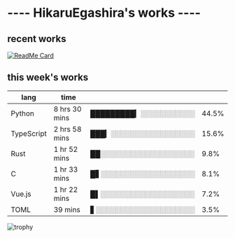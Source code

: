 # ---- HikaruEgashira's works ----

## recent works

[![ReadMe Card](https://github-readme-stats.vercel.app/api/pin/?username=twin-te&repo=twinte-front)](https://github.com/twin-te/twinte-front)

## this week's works

| lang        | time           |                       |        |
| ----------- | -------------- | --------------------- | ------ |
| Python      | 8 hrs 30 mins  | █████████▎░░░░░░░░░░░ |  44.5% |
| TypeScript  | 2 hrs 58 mins  | ███▎░░░░░░░░░░░░░░░░░ |  15.6% |
| Rust        | 1 hr 52 mins   | ██░░░░░░░░░░░░░░░░░░░ |   9.8% |
| C           | 1 hr 33 mins   | █▋░░░░░░░░░░░░░░░░░░░ |   8.1% |
| Vue.js      | 1 hr 22 mins   | █▌░░░░░░░░░░░░░░░░░░░ |   7.2% |
| TOML        | 39 mins        | ▋░░░░░░░░░░░░░░░░░░░░ |   3.5% |

![trophy](https://github-profile-trophy.vercel.app/?username=HikaruEgashira&theme=flat)
